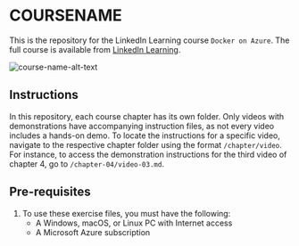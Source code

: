 # COURSENAME
This is the repository for the LinkedIn Learning course `Docker on Azure`. The full course is available from [LinkedIn Learning][lil-course-url].

![course-name-alt-text][lil-thumbnail-url] 

## Instructions
In this repository, each course chapter has its own folder. Only videos with demonstrations have accompanying instruction files, as not every video includes a hands-on demo. To locate the instructions for a specific video, navigate to the respective chapter folder using the format `/chapter/video`. For instance, to access the demonstration instructions for the third video of chapter 4, go to `/chapter-04/video-03.md`.

## Pre-requisites
1. To use these exercise files, you must have the following:
	- A Windows, macOS, or Linux PC with Internet access
    - A Microsoft Azure subscription

[0]: # (Replace these placeholder URLs with actual course URLs)

[lil-course-url]: https://www.linkedin.com/learning/
[lil-thumbnail-url]: http://

